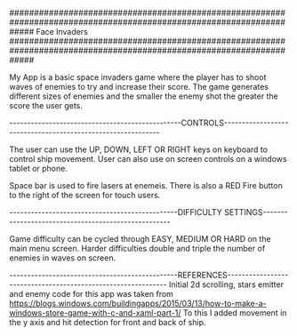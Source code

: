 #####################################################################################################################
                                                Face
                                                Invaders
#####################################################################################################################

My App is a basic space invaders game where the player has to shoot waves of enemies to try and increase their score.
The game generates different sizes of enemies and the smaller the enemy shot the greater the score the user gets.




------------------------------------------------CONTROLS------------------------------------------------------------

The user can use the UP, DOWN, LEFT OR RIGHT keys on keyboard to control ship movement.  User can also use on screen 
controls on a windows tablet or phone.  

Space bar is used to fire lasers at enemeis.  There is also a RED Fire button to the right of the screen for touch users.



-----------------------------------------------DIFFICULTY SETTINGS----------------------------------------------------

Game difficulty can be cycled through EASY, MEDIUM OR HARD on the main menu screen.  Harder difficulties double and triple
the number of enemies in waves on screen.



-----------------------------------------------REFERENCES-------------------------------------------------------------
Initial 2d scrolling, stars emitter and enemy code for this app was taken from 
https://blogs.windows.com/buildingapps/2015/03/13/how-to-make-a-windows-store-game-with-c-and-xaml-part-1/
To this I added movement in the y axis and hit detection for front and back of ship.

